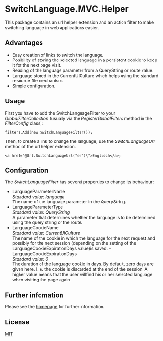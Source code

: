 ﻿# SwitchLanguage.MVC.Helper

This package contains an url helper extension and an action filter to make switching language in web applications easier. 

## Advantages

- Easy creation of links to switch the language.
- Posibility of storing the selected language in a persistent cookie to keep it for the next page visit.
- Reading of the language parameter from a QueryString or route value.
- Language stored in the CurrentUICulture which helps using the standard resource file mechanism.
- Simple configuration.

## Usage

First you have to add the SwitchLanguageFilter to your *GlobalFilterCollection* (usually via the *RegisterGlobalFilters* method in the *FilterConfig* class):

```
filters.Add(new SwitchLanguageFilter());
```

Then, to create a link to change the language, use the *SwitchLanguageUrl* method of the url helper extension.

```
<a href="@Url.SwitchLanguageUrl("en")\">Englisch</a>;
```

## Configuration

The *SwitchLanguageFilter* has several properties to change its behaviour:

- LanguageParameterName\
*Standard value: language*\
The name of the language parameter in the QueryString. 
- LanguageParameterType\
*Standard value: QueryString*\
A parameter that determines whether the language is to be determined using the query string or the route. 
- LanguageCookieName\
*Standard value: CurrentUICulture*\
The name of the cookie in which the language for the next request and possibly for the next session (depending on the setting of the LanguageCookieExpirationDays value)is saved. 
-LanguageCookieExpirationDays\
*Standard value: 0*\
The duration of the language cookie in days. By default, zero days are given here. I. e. the cookie is discarded at the end of the session. A higher value means that the user willfind his or her selected language when visiting the page again.


## Further infomation

Please see the [homepage](http://net.rainerthiele.de/Home/Page/SwitchLanguage/Index) for further information.

## License
[MIT](https://choosealicense.com/licenses/mit/)